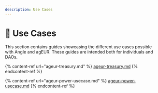 ```yaml
---
description: Use Cases
---
```


# 🧩 Use Cases

This section contains guides showcasing the different use cases possible with Angle and agEUR. These guides are intended both for individuals and DAOs. 

{% content-ref url="ageur-treasury.md" %}
[ageur-treasury.md](ageur-treasury.md)
{% endcontent-ref %}

{% content-ref url="ageur-power-usecase.md" %}
[ageur-power-usecase.md](ageur-power-usecase.md)
{% endcontent-ref %}